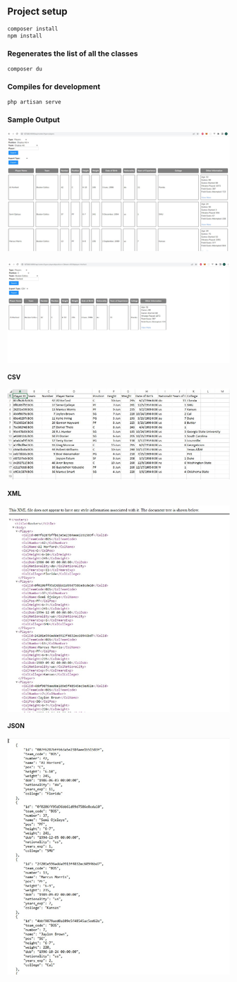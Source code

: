 ## Project setup
```
composer install
npm install
```

### Regenerates the list of all the classes
```
composer du
```

### Compiles for development
```
php artisan serve
```

### Sample Output
![Alt text](https://github.com/rycdesti/VIPTutorsExam/blob/46cc6305e2cfe0a87e08a0622ac40dc4a37dd9fc/sample/1.jpeg?raw=true "Optional Title")

###
![Alt text](https://github.com/rycdesti/VIPTutorsExam/blob/46cc6305e2cfe0a87e08a0622ac40dc4a37dd9fc/sample/2.jpeg?raw=true "Optional Title")

#### CSV
![Alt text](https://github.com/rycdesti/VIPTutorsExam/blob/46cc6305e2cfe0a87e08a0622ac40dc4a37dd9fc/sample/3.jpeg?raw=true "Optional Title")

#### XML
![Alt text](https://github.com/rycdesti/VIPTutorsExam/blob/46cc6305e2cfe0a87e08a0622ac40dc4a37dd9fc/sample/4.jpeg?raw=true "Optional Title")

#### JSON
![Alt text](https://github.com/rycdesti/VIPTutorsExam/blob/46cc6305e2cfe0a87e08a0622ac40dc4a37dd9fc/sample/5.jpeg?raw=true "Optional Title")
